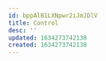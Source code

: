 ```yaml
---
id: bppAlB1LXNpwr2iJmJDlV
title: Control
desc: ''
updated: 1634273742138
created: 1634273742138
---
```



